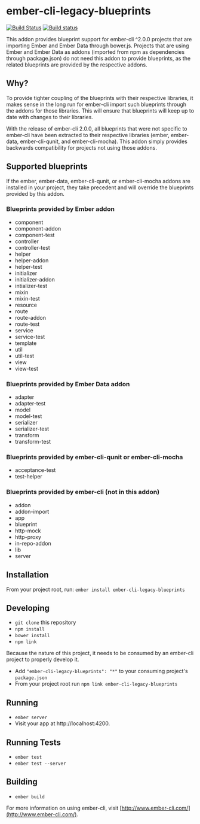 # ember-cli-legacy-blueprints

[![Build Status](https://travis-ci.org/ember-cli/ember-cli-legacy-blueprints.svg?branch=master)](https://travis-ci.org/ember-cli/ember-cli-legacy-blueprints)
[![Build status](https://ci.appveyor.com/api/projects/status/rhhwbxkypyjrbvda/branch/master?svg=true)](https://ci.appveyor.com/project/embercli/ember-cli-legacy-blueprints/branch/master)



This addon provides blueprint support for ember-cli ^2.0.0 projects that are importing Ember and Ember Data through bower.js. Projects that are using Ember and Ember Data as addons (imported from npm as dependencies through package.json) do not need this addon to provide blueprints, as the related blueprints are provided by the respective addons.

## Why?

To provide tighter coupling of the blueprints with their respective libraries, it makes sense in the long run for ember-cli import such blueprints through the addons for those libraries. This will ensure that blueprints will keep up to date with changes to their libraries.

With the release of ember-cli 2.0.0, all blueprints that were not specific to ember-cli have been extracted to their respective libraries (ember, ember-data, ember-cli-qunit, and ember-cli-mocha). This addon simply provides backwards compatibility for projects not using those addons.

## Supported blueprints

If the ember, ember-data, ember-cli-qunit, or ember-cli-mocha addons are installed in your project, they take precedent and will override the blueprints provided by this addon.

### Blueprints provided by Ember addon

* component
* component-addon
* component-test
* controller
* controller-test
* helper
* helper-addon
* helper-test
* initializer
* initializer-addon
* intializer-test
* mixin
* mixin-test
* resource
* route
* route-addon
* route-test
* service
* service-test
* template
* util
* util-test
* view
* view-test

### Blueprints provided by Ember Data addon

* adapter
* adapter-test
* model
* model-test
* serializer
* serializer-test
* transform
* transform-test

### Blueprints provided by ember-cli-qunit or ember-cli-mocha

* acceptance-test
* test-helper

### Blueprints provided by ember-cli (not in this addon)

* addon
* addon-import
* app
* blueprint
* http-mock
* http-proxy
* in-repo-addon
* lib
* server

## Installation

From your project root, run: `ember install ember-cli-legacy-blueprints`

## Developing

* `git clone` this repository
* `npm install`
* `bower install`
* `npm link`

Because the nature of this project, it needs to be consumed by an ember-cli project to properly develop it.
* Add `"ember-cli-legacy-blueprints": "*"` to your consuming project's `package.json`
* From your project root run `npm link ember-cli-legacy-blueprints`

## Running

* `ember server`
* Visit your app at http://localhost:4200.

## Running Tests

* `ember test`
* `ember test --server`

## Building

* `ember build`

For more information on using ember-cli, visit [http://www.ember-cli.com/](http://www.ember-cli.com/).
